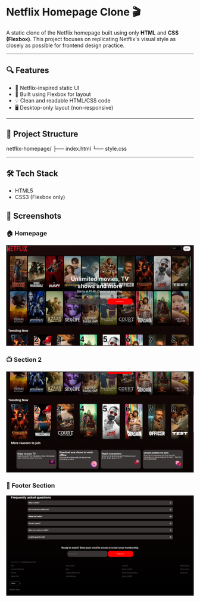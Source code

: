 # Netflix Homepage Clone 🎬

A static clone of the Netflix homepage built using only **HTML** and **CSS (Flexbox)**. This project focuses on replicating Netflix's visual style as closely as possible for frontend design practice.

---

## 🔍 Features

- 🎨 Netflix-inspired static UI
- 🧰 Built using Flexbox for layout
- 💡 Clean and readable HTML/CSS code
- 🖥️ Desktop-only layout (non-responsive)

---

## 📁 Project Structure

netflix-homepage/
├── index.html
└── style.css


---

## 🛠️ Tech Stack

- HTML5
- CSS3 (Flexbox only)


## 📸 Screenshots

### 🏠 Homepage
![Netflix Homepage](netflix%20homepage.png)

### 📺 Section 2
![Homepage Section 2](netflix%20home%20page%202.png)

### 🔻 Footer Section
![Footer Section](netflix%20home%20page%203.png)
